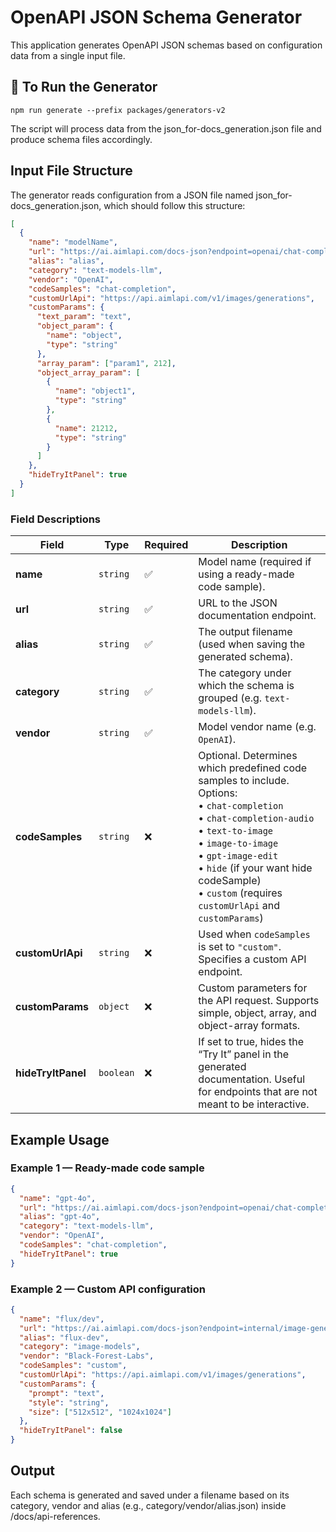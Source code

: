 # OpenAPI JSON Schema Generator

This application generates OpenAPI JSON schemas based on configuration data from a single input file.

## 🚀 To Run the Generator

```
npm run generate --prefix packages/generators-v2
```

The script will process data from the json_for-docs_generation.json file and produce schema files accordingly.

## Input File Structure

The generator reads configuration from a JSON file named json_for-docs_generation.json, which should follow this structure:

```json
[
  {
    "name": "modelName",
    "url": "https://ai.aimlapi.com/docs-json?endpoint=openai/chat-completions&model=o1-pro&source=openai",
    "alias": "alias",
    "category": "text-models-llm",
    "vendor": "OpenAI",
    "codeSamples": "chat-completion",
    "customUrlApi": "https://api.aimlapi.com/v1/images/generations",
    "customParams": {
      "text_param": "text",
      "object_param": {
        "name": "object",
        "type": "string"
      },
      "array_param": ["param1", 212],
      "object_array_param": [
        {
          "name": "object1",
          "type": "string"
        },
        {
          "name": 21212,
          "type": "string"
        }
      ]
    },
    "hideTryItPanel": true
  }
]
```

### Field Descriptions

| Field              | Type      | Required | Description                                                                                                                                                                                                                                                   |
| ------------------ | --------- | -------- | ------------------------------------------------------------------------------------------------------------------------------------------------------------------------------------------------------------------------------------------------------------- |
| **name**           | `string`  | ✅       | Model name (required if using a ready-made code sample).                                                                                                                                                                                                      |
| **url**            | `string`  | ✅       | URL to the JSON documentation endpoint.                                                                                                                                                                                                                       |
| **alias**          | `string`  | ✅       | The output filename (used when saving the generated schema).                                                                                                                                                                                                  |
| **category**       | `string`  | ✅       | The category under which the schema is grouped (e.g. `text-models-llm`).                                                                                                                                                                                      |
| **vendor**         | `string`  | ✅       | Model vendor name (e.g. `OpenAI`).                                                                                                                                                                                                                            |
| **codeSamples**    | `string`  | ❌       | Optional. Determines which predefined code samples to include. Options: <br>• `chat-completion` <br>• `chat-completion-audio` <br>• `text-to-image` <br>• `image-to-image` <br>• `gpt-image-edit` <br>• `hide` (if your want hide codeSample) <br>• `custom` (requires `customUrlApi` and `customParams`) |
| **customUrlApi**   | `string`  | ❌       | Used when `codeSamples` is set to `"custom"`. Specifies a custom API endpoint.                                                                                                                                                                                |
| **customParams**   | `object`  | ❌       | Custom parameters for the API request. Supports simple, object, array, and object-array formats.                                                                                                                                                              |
| **hideTryItPanel** | `boolean` | ❌       | If set to true, hides the “Try It” panel in the generated documentation. Useful for endpoints that are not meant to be interactive.                                                                                                                           |
## Example Usage
### Example 1 — Ready-made code sample
```json
{
  "name": "gpt-4o",
  "url": "https://ai.aimlapi.com/docs-json?endpoint=openai/chat-completions&model=gpt-4o&source=openai",
  "alias": "gpt-4o",
  "category": "text-models-llm",
  "vendor": "OpenAI",
  "codeSamples": "chat-completion",
  "hideTryItPanel": true
}
```
### Example 2 — Custom API configuration
```json
{
  "name": "flux/dev",
  "url": "https://ai.aimlapi.com/docs-json?endpoint=internal/image-generations&model=flux/dev&source=falai",
  "alias": "flux-dev",
  "category": "image-models",
  "vendor": "Black-Forest-Labs",
  "codeSamples": "custom",
  "customUrlApi": "https://api.aimlapi.com/v1/images/generations",
  "customParams": {
    "prompt": "text",
    "style": "string",
    "size": ["512x512", "1024x1024"]
  },
  "hideTryItPanel": false
}
```
## Output

Each schema is generated and saved under a filename based on its category, vendor and alias (e.g., category/vendor/alias.json) inside /docs/api-references.